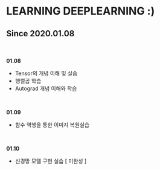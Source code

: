 LEARNING DEEPLEARNING :)
========================

## Since 2020.01.08
<br/><br/>
**01.08**
- Tensor의 개념 이해 및 실습
- 행렬곱 학습
- Autograd 개념 이해와 학습

<br/>

**01.09**
- 함수 역행을 통한 이미지 복원실습

<br/>

**01.10**
- 신경망 모델 구현 실습 [ 미완성 ]
